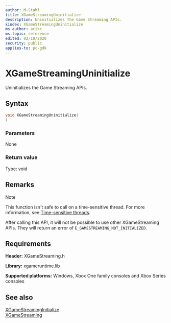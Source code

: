 ```yaml
---
author: M-Stahl
title: XGameStreamingUninitialize
description: Uninitializes the Game Streaming APIs.
kindex: XGameStreamingUninitialize
ms.author: arikc
ms.topic: reference
edited: 02/10/2020
security: public
applies-to: pc-gdk
---
```


# XGameStreamingUninitialize  

Uninitializes the Game Streaming APIs.    

## Syntax  
  
```cpp
void XGameStreamingUninitialize(  
)  
```  
  
### Parameters  
None  
  
### Return value
Type: void
  
## Remarks
  > [!NOTE]
> This function isn't safe to call on a time-sensitive thread. For more information, see [Time-sensitive threads](../../../../system/overviews/time-sensitive-threads.md).  
  
After calling this API, it will not be possible to use other XGameStreaming APIs. They will return an error of `E_GAMESTREAMING_NOT_INITIALIZED`.


## Requirements  
  
**Header:** XGameStreaming.h
  
**Library:** xgameruntime.lib
  
**Supported platforms:** Windows, Xbox One family consoles and Xbox Series consoles  
  
## See also  
[XGameStreamingInitialize](xgamestreaminginitialize.md)  
[XGameStreaming](../xgamestreaming_members.md)  

  
  